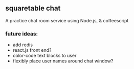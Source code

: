 
## squaretable chat
A practice chat room service using Node.js, & coffeescript

### future ideas:
- add redis
- react.js front end?
- color-code text blocks to user
- flexibly place user names around chat window?

